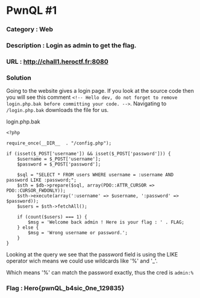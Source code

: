 # PwnQL #1
### Category : Web
### Description : Login as admin to get the flag.
### URL : http://chall1.heroctf.fr:8080
### Solution

Going to the website gives a login page. If you look at the source code then you will see this comment `<!-- Hello dev, do not forget to remove login.php.bak before committing your code. -->`.
Navigating to `/login.php.bak` downloads the file for us.

login.php.bak
```
<?php

require_once(__DIR__  . "/config.php");

if (isset($_POST['username']) && isset($_POST['password'])) {
    $username = $_POST['username'];
    $password = $_POST['password'];

    $sql = "SELECT * FROM users WHERE username = :username AND password LIKE :password;";
    $sth = $db->prepare($sql, array(PDO::ATTR_CURSOR => PDO::CURSOR_FWDONLY));
    $sth->execute(array(':username' => $username, ':password' => $password));
    $users = $sth->fetchAll();

    if (count($users) === 1) {
        $msg = 'Welcome back admin ! Here is your flag : ' . FLAG;
    } else {
        $msg = 'Wrong username or password.';
    }
}
```

Looking at the query we see that the password field is using the LIKE operator wich means we could use wildcards like '%' and '_'.

Which means '%' can match the password exactly, thus the cred is `admin:%`

### Flag : Hero{pwnQL_b4sic_0ne_129835}
